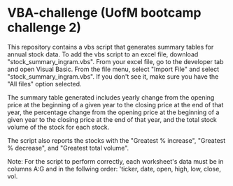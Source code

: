 # VBA-challenge (UofM bootcamp challenge 2)

This repository contains a vbs script that generates summary tables for annual stock data. To add the vbs script to an excel file, download "stock_summary_ingram.vbs". From your excel file, go to the developer tab and open Visual Basic.  From the file menu, select "Import File" and select "stock_summary_ingram.vbs".  If you don't see it, make sure you have the "All files" option selected.

The summary table generated includes yearly change from the opening price at the beginning of a given year to the closing price at the end of that year, the percentage change from the opening price at the beginning of a given year to the closing price at the end of that year, and the total stock volume of the stock for each stock.

The script also reports the stocks with the "Greatest % increase", "Greatest % decrease", and "Greatest total volume".

Note: For the script to perform correctly, each worksheet's data must be in columns A:G and in the follwing order:
'ticker, date, open, high, low, close, vol.


